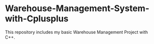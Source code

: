 # Warehouse-Management-System-with-Cplusplus
This repository includes my basic Warehouse Management Project with C++.

